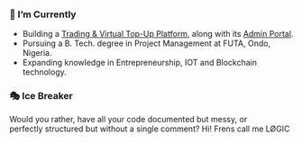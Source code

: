 ### 🌱 I’m Currently 
- Building a [Trading & Virtual Top-Up Platform](https://rmlpay.vercel.app/dashboard), along with its [Admin Portal](https://rmlvibezoffice.netlify.app/).
- Pursuing a B. Tech. degree in Project Management at FUTA, Ondo, Nigeria.
- Expanding knowledge in Entrepreneurship, IOT and Blockchain technology.

### 🎭 Ice Breaker
Would you rather, have all your code documented but messy, or </br> perfectly structured but without a single comment? Hi! Frens call me LØGIC 

<!--
### 🎭 Ice Breakers
* **Would you rather...**
  * Refactor code all day or write documentation all day?
  * Have all your code documented but messy, or perfectly structured but without a single comment?
* **Question**: Introvert or Extrovert? :)

#### **<em>Good code is like good humor; if you have to explain it, it’s not great.</em>**

-->
 
